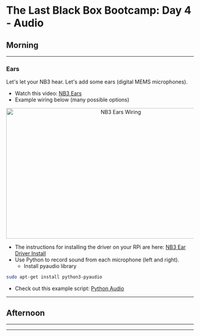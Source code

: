 # The Last Black Box Bootcamp: Day 4 - Audio

## Morning

----

### Ears

Let's let your NB3 hear. Let's add some ears (digital MEMS microphones).

- Watch this video: [NB3 Ears](https://vimeo.com/630461945)
- Example wiring below (many possible options)
<p align="center">
<img src="resources/images/NB3_ears_wiring.png" alt="NB3 Ears Wiring" width="600" height="350">
</p>

- The instructions for installing the driver on your RPi are here: [NB3 Ear Driver Install](https://github.com/NoBlackBoxes/BlackBoxes/tree/master/audio/i2s/driver)
- Use Python to record sound from each microphone (left and right).
  - Install pyaudio library

```bash
sudo apt-get install python3-pyaudio
```
  - Check out this example script: [Python Audio](resources/python/audio/record.py)

----

## Afternoon

----

----
